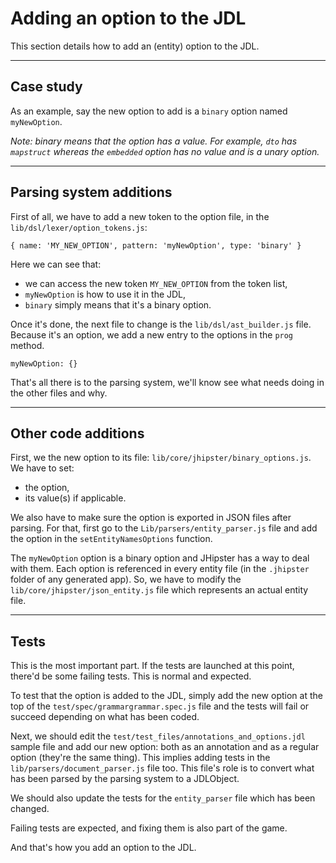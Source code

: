 # Adding an option to the JDL

This section details how to add an (entity) option to the JDL.

---

## Case study

As an example, say the new option to add is a `binary` option named `myNewOption`. 

_Note: binary means that the option has a value. For example, `dto` has `mapstruct` whereas the `embedded` option has
no value and is a unary option._

---

## Parsing system additions

First of all, we have to add a new token to the option file, in the `lib/dsl/lexer/option_tokens.js`:
```
{ name: 'MY_NEW_OPTION', pattern: 'myNewOption', type: 'binary' }
```
Here we can see that:
  - we can access the new token `MY_NEW_OPTION` from the token list,
  - `myNewOption` is how to use it in the JDL,
  - `binary` simply means that it's a binary option. 

Once it's done, the next file to change is the `lib/dsl/ast_builder.js` file.
Because it's an option, we add a new entry to the options in the `prog` method.
```
myNewOption: {}
```

That's all there is to the parsing system, we'll know see what needs doing in the other files and why.

---

## Other code additions
   
First, we the new option to its file: `lib/core/jhipster/binary_options.js`.
We have to set:
  - the option,
  - its value(s) if applicable.

We also have to make sure the option is exported in JSON files after parsing.
For that, first go to the `Lib/parsers/entity_parser.js` file and add the option in the `setEntityNamesOptions` function.

The `myNewOption` option is a binary option and JHipster has a way to deal with them.
Each option is referenced in every entity file (in the `.jhipster` folder of any generated app).
So, we have to modify the `lib/core/jhipster/json_entity.js` file which represents an actual entity file.

---

## Tests

This is the most important part. If the tests are launched at this point, there'd be some failing tests. This is normal
and expected.

To test that the option is added to the JDL, simply add the new option at the top of the `test/spec/grammargrammar.spec.js`
file and the tests will fail or succeed depending on what has been coded.

Next, we should edit the `test/test_files/annotations_and_options.jdl` sample file and add our new option: both as an annotation and as
a regular option (they're the same thing). This implies adding tests in the `lib/parsers/document_parser.js` file too.
This file's role is to convert what has been parsed by the parsing system to a JDLObject.

We should also update the tests for the `entity_parser` file which has been changed.

Failing tests are expected, and fixing them is also part of the game.

And that's how you add an option to the JDL.
